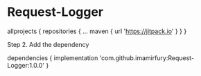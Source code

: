 # Request-Logger
allprojects {
	repositories {
		...
		maven { url 'https://jitpack.io' }
	}
}

Step 2. Add the dependency

dependencies {
      implementation 'com.github.imamirfury:Request-Logger:1.0.0'
}
